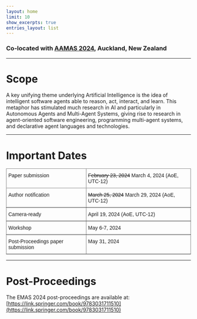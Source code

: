 ```yaml
---
layout: home
limit: 10
show_excerpts: true
entries_layout: list
---
```


### Co-located with [AAMAS 2024](https://www.aamas2024-conference.auckland.ac.nz/), Auckland, New Zealand

***

# Scope
A key unifying theme underlying Artificial Intelligence is the idea of intelligent software agents able to reason, act, interact, and learn. This metaphor has stimulated much research in AI and particularly in Autonomous Agents and Multi-Agent Systems, giving rise to research in agent-oriented software engineering, programming multi-agent systems, and declarative agent languages and technologies.

***

# Important Dates
<style type="text/css">
.tg  {border-collapse:collapse;border-spacing:0;}
.tg td{border-color:black;border-style:solid;border-width:1px;font-family:Arial, sans-serif;font-size:14px;
  overflow:hidden;padding:10px 5px;word-break:normal;}
.tg th{border-color:black;border-style:solid;border-width:1px;font-family:Arial, sans-serif;font-size:14px;
  font-weight:normal;overflow:hidden;padding:10px 5px;word-break:normal;}
.tg .tg-0pky{border-color:inherit;text-align:left;vertical-align:top}
</style>
<table class="tg">
<thead>
  <tr>
    <th class="tg-0pky">Paper submission</th>
    <th class="tg-0pky"><s>February 23, 2024</s> March 4, 2024 (AoE, UTC-12)</th>
  </tr>
</thead>
<tbody>
  <tr>
    <td class="tg-0pky">Author notification</td>
    <td class="tg-0pky"><s>March 25, 2024</s> March 29, 2024 (AoE, UTC-12)</td>
  </tr>
  <tr>
    <td class="tg-0pky">Camera-ready</td>
    <td class="tg-0pky">April 19, 2024 (AoE, UTC-12)</td>
  </tr>
  <tr>
    <td class="tg-0pky">Workshop</td>
    <td class="tg-0pky">May 6-7, 2024</td>
  </tr>
  <tr>
    <td class="tg-0pky">Post-Proceedings paper submission</td>
    <td class="tg-0pky">May 31, 2024</td>
  </tr>
</tbody>
</table>

***

# Post-Proceedings
The EMAS 2024 post-proceedings are available at: [https://link.springer.com/book/9783031711510](https://link.springer.com/book/9783031711510)
